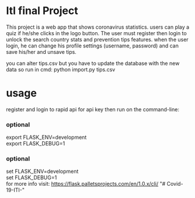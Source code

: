 # ItI final Project

This project is a web app that shows coronavirus statistics.
users can play a quiz if he/she clicks in the logo button.
The user must register then login to unlock the search country stats and prevention tips features.
when the user login, he can change his profile settings (username, password) and can save his/her and unsave tips.

you can alter tips.csv but you have to update the database with the new data so run in cmd:
python import.py tips.csv

# usage

register and login to rapid api for api key then run on the command-line:

### optional

export FLASK_ENV=development <br/>
export FLASK_DEBUG=1 <br/>

### optional

set FLASK_ENV=development <br/>
set FLASK_DEBUG=1
<br/>
for more info visit: https://flask.palletsprojects.com/en/1.0.x/cli/
"# Covid-19-ITI-" 
